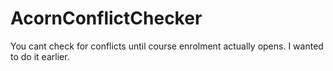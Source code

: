 # AcornConflictChecker
You cant check for conflicts until course enrolment actually opens. I wanted to do it earlier. 
